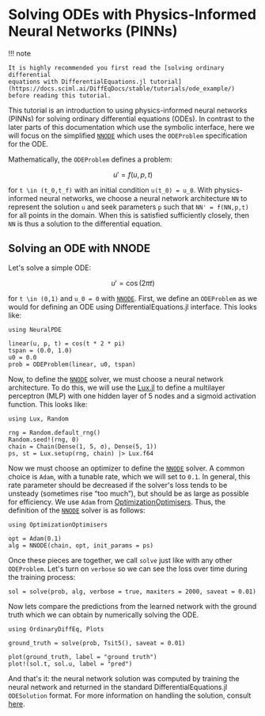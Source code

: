 # Solving ODEs with Physics-Informed Neural Networks (PINNs)

!!! note
    
    It is highly recommended you first read the [solving ordinary differential
    equations with DifferentialEquations.jl tutorial](https://docs.sciml.ai/DiffEqDocs/stable/tutorials/ode_example/)
    before reading this tutorial.

This tutorial is an introduction to using physics-informed neural networks (PINNs) for solving ordinary differential equations (ODEs). In contrast to the later parts of this documentation which use the symbolic interface, here we will focus on the simplified [`NNODE`](@ref) which uses the `ODEProblem` specification for the ODE.

Mathematically, the `ODEProblem` defines a problem:

```math
u' = f(u,p,t)
```

for ``t \in (t_0,t_f)`` with an initial condition ``u(t_0) = u_0``. With physics-informed neural networks, we choose a neural network architecture `NN` to represent the solution `u` and seek parameters `p` such that `NN' = f(NN,p,t)` for all points in the domain. When this is satisfied sufficiently closely, then `NN` is thus a solution to the differential equation.

## Solving an ODE with NNODE

Let's solve a simple ODE:

```math
u' = \cos(2\pi t)
```

for ``t \in (0,1)`` and ``u_0 = 0`` with [`NNODE`](@ref). First, we define an `ODEProblem` as we would for defining an ODE using DifferentialEquations.jl interface. This looks like:

```@example nnode1
using NeuralPDE

linear(u, p, t) = cos(t * 2 * pi)
tspan = (0.0, 1.0)
u0 = 0.0
prob = ODEProblem(linear, u0, tspan)
```

Now, to define the [`NNODE`](@ref) solver, we must choose a neural network architecture. To do this, we will use the [Lux.jl](https://lux.csail.mit.edu/) to define a multilayer perceptron (MLP) with one hidden layer of 5 nodes and a sigmoid activation function. This looks like:

```@example nnode1
using Lux, Random

rng = Random.default_rng()
Random.seed!(rng, 0)
chain = Chain(Dense(1, 5, σ), Dense(5, 1))
ps, st = Lux.setup(rng, chain) |> Lux.f64
```

Now we must choose an optimizer to define the [`NNODE`](@ref) solver. A common choice is `Adam`, with a tunable rate, which we will set to `0.1`. In general, this rate parameter should be decreased if the solver's loss tends to be unsteady (sometimes rise “too much”), but should be as large as possible for efficiency. We use `Adam` from [OptimizationOptimisers](https://docs.sciml.ai/Optimization/stable/optimization_packages/optimisers/). Thus, the definition of the [`NNODE`](@ref) solver is as follows:

```@example nnode1
using OptimizationOptimisers

opt = Adam(0.1)
alg = NNODE(chain, opt, init_params = ps)
```

Once these pieces are together, we call `solve` just like with any other `ODEProblem`. Let's turn on `verbose` so we can see the loss over time during the training process:

```@example nnode1
sol = solve(prob, alg, verbose = true, maxiters = 2000, saveat = 0.01)
```

Now lets compare the predictions from the learned network with the ground truth which we can obtain by numerically solving the ODE.

```@example nnode1
using OrdinaryDiffEq, Plots

ground_truth = solve(prob, Tsit5(), saveat = 0.01)

plot(ground_truth, label = "ground truth")
plot!(sol.t, sol.u, label = "pred")
```

And that's it: the neural network solution was computed by training the neural network and returned in the standard DifferentialEquations.jl `ODESolution` format. For more information on handling the solution, consult [here](https://docs.sciml.ai/DiffEqDocs/stable/basics/solution/).
